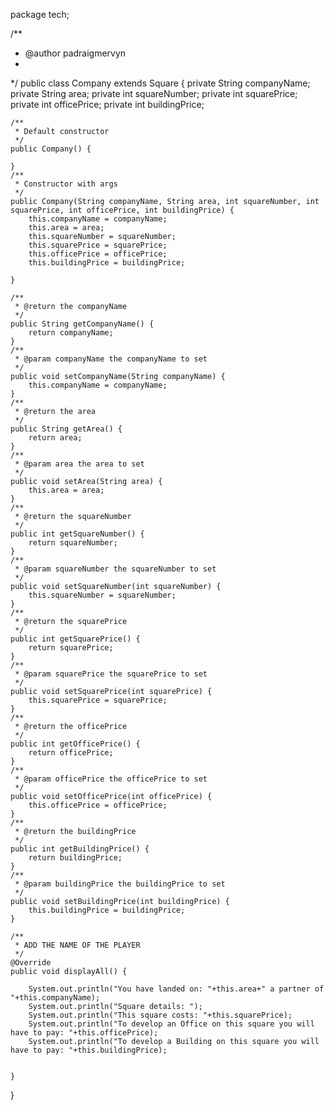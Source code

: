 package tech;

/**
 * @author padraigmervyn
 *
 */
public class Company extends Square {
	private String companyName;
	private String area;
	private int squareNumber;
	private int squarePrice;
	private int officePrice;
	private int buildingPrice;
	
	/**
	 * Default constructor
	 */
	public Company() {
		
	}
	/**
	 * Constructor with args
	 */
	public Company(String companyName, String area, int squareNumber, int squarePrice, int officePrice, int buildingPrice) {
		this.companyName = companyName;
		this.area = area;
		this.squareNumber = squareNumber;
		this.squarePrice = squarePrice;
		this.officePrice = officePrice;
		this.buildingPrice = buildingPrice;
		
	}
	
	/**
	 * @return the companyName
	 */
	public String getCompanyName() {
		return companyName;
	}
	/**
	 * @param companyName the companyName to set
	 */
	public void setCompanyName(String companyName) {
		this.companyName = companyName;
	}
	/**
	 * @return the area
	 */
	public String getArea() {
		return area;
	}
	/**
	 * @param area the area to set
	 */
	public void setArea(String area) {
		this.area = area;
	}
	/**
	 * @return the squareNumber
	 */
	public int getSquareNumber() {
		return squareNumber;
	}
	/**
	 * @param squareNumber the squareNumber to set
	 */
	public void setSquareNumber(int squareNumber) {
		this.squareNumber = squareNumber;
	}
	/**
	 * @return the squarePrice
	 */
	public int getSquarePrice() {
		return squarePrice;
	}
	/**
	 * @param squarePrice the squarePrice to set
	 */
	public void setSquarePrice(int squarePrice) {
		this.squarePrice = squarePrice;
	}
	/**
	 * @return the officePrice
	 */
	public int getOfficePrice() {
		return officePrice;
	}
	/**
	 * @param officePrice the officePrice to set
	 */
	public void setOfficePrice(int officePrice) {
		this.officePrice = officePrice;
	}
	/**
	 * @return the buildingPrice
	 */
	public int getBuildingPrice() {
		return buildingPrice;
	}
	/**
	 * @param buildingPrice the buildingPrice to set
	 */
	public void setBuildingPrice(int buildingPrice) {
		this.buildingPrice = buildingPrice;
	}
	
	/**
	 * ADD THE NAME OF THE PLAYER
	 */
	@Override
	public void displayAll() {
		
		System.out.println("You have landed on: "+this.area+" a partner of "+this.companyName);
		System.out.println("Square details: ");
		System.out.println("This square costs: "+this.squarePrice);
		System.out.println("To develop an Office on this square you will have to pay: "+this.officePrice);
		System.out.println("To develop a Building on this square you will have to pay: "+this.buildingPrice);
		
		
	}
	
}


